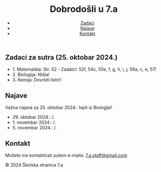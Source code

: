 
<!DOCTYPE html>
<html lang="hr">
<head>
    <meta charset="UTF-8">
    <meta name="viewport" content="width=device-width, initial-scale=1.0">
    <title>Školske Zadace</title>
    <link rel="stylesheet" href="styles.css"> <!-- Link to CSS if you have one -->
</head>
<body>
    <header>
        <h1>Dobrodošli u 7.a</h1>
        <nav>
            <ul>
                <li><a href="#homework">Zadaci</a></li>
                <li><a href="#announcements">Najave</a></li>
                <li><a href="#contact">Kontakt</a></li>
            </ul>
        </nav>
    </header>
    <main>
        <section id="homework">
            <h2>Zadaci za sutra (25. oktobar 2024.)</h2>
            <ul>
                <li>1. Matematika: Str. 52 - Zadatci: 52f, 54c, 55e, f, g, h, i, j; 56a, c, e; 57!</li>
                <li>2. Biologija: Ništa!</li>
                <li>3. Kemija: Dovršiti listić!</li>
            </ul>
        </section>
        <section id="announcements">
            <h2>Najave</h2>
            <p>Važna najava za 25. oktobar 2024.: Ispit iz Biologije!</p>
            <ul>
                <li>29. oktobar 2024.: /.</li>
                <li>1. novembar 2024.: /.</li>
                <li>5. novembar 2024.: /.</li>
            </ul>
        </section>
        <section id="contact">
            <h2>Kontakt</h2>
            <p>Možete me kontaktirati putem e-maila: <a href="mailto:7.a.staff@gmail.com">7.a.staff@gmail.com</a></p>
        </section>
    </main>
    <footer>
        <p>&copy; 2024 Školska stranica 7.a</p>
    </footer>
</body>
</html>
